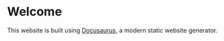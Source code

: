 # Welcome

This website is built using [Docusaurus](https://docusaurus.io/), a modern static website generator.
